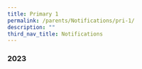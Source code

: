 ```yaml
---
title: Primary 1
permalink: /parents/Notifications/pri-1/
description: ""
third_nav_title: Notifications
---
```

### **2023**